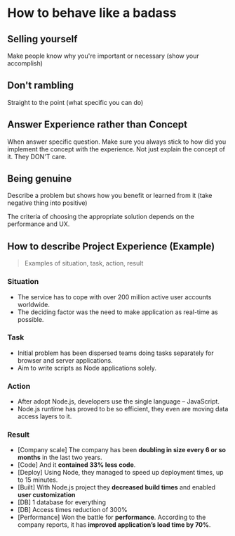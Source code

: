 # How to behave like a badass

## Selling yourself

Make people know why you're important or necessary (show your accomplish)

## Don't rambling

Straight to the point (what specific you can do)

## Answer Experience rather than Concept

When answer specific question. Make sure you always stick to how did you implement the concept with the experience. Not just explain the concept of it. They DON'T care.

## Being genuine

Describe a problem but shows how you benefit or learned from it (take negative thing into positive)

The criteria of choosing the appropriate solution depends on the performance and UX.

## How to describe Project Experience (Example)

> Examples of situation, task, action, result

### Situation

* The service has to cope with over 200 million active user accounts worldwide.
* The deciding factor was the need to make application as real-time as possible.

### Task

* Initial problem has been dispersed teams doing tasks separately for browser and server applications.
* Aim to write scripts as Node applications solely.

### Action

* After adopt Node.js, developers use the single language – JavaScript.&#x20;
* Node.js runtime has proved to be so efficient, they even are moving data access layers to it.

### Result

* \[Company scale] The company has been **doubling in size every 6 or so months** in the last two years.
* \[Code] And it **contained 33% less code**.&#x20;
* \[Deploy] Using Node, they managed to speed up deployment times, up to 15 minutes.
* \[Built] With Node.js project they **decreased build times** and enabled **user customization**
* \[DB] 1 database for everything &#x20;
* \[DB] Access times reduction of 300%
* \[Performance] Won the battle for **performance**. According to the company reports, it has **improved application’s load time by 70%**.&#x20;

